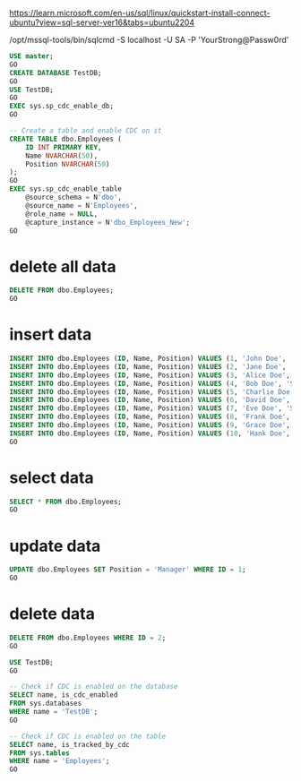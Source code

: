 
https://learn.microsoft.com/en-us/sql/linux/quickstart-install-connect-ubuntu?view=sql-server-ver16&tabs=ubuntu2204


/opt/mssql-tools/bin/sqlcmd -S localhost -U SA -P 'YourStrong@Passw0rd'
    
```sql
USE master;
GO
CREATE DATABASE TestDB;
GO
USE TestDB;
GO
EXEC sys.sp_cdc_enable_db;
GO

-- Create a table and enable CDC on it
CREATE TABLE dbo.Employees (
    ID INT PRIMARY KEY,
    Name NVARCHAR(50),
    Position NVARCHAR(50)
);
GO
EXEC sys.sp_cdc_enable_table
    @source_schema = N'dbo',
    @source_name = N'Employees',
    @role_name = NULL,
    @capture_instance = N'dbo_Employees_New';
GO
```

# delete all data
```sql
DELETE FROM dbo.Employees;
GO
```


# insert data
```sql
INSERT INTO dbo.Employees (ID, Name, Position) VALUES (1, 'John Doe', 'Senior Software Engineer');
INSERT INTO dbo.Employees (ID, Name, Position) VALUES (2, 'Jane Doe', 'Database Administrator');
INSERT INTO dbo.Employees (ID, Name, Position) VALUES (3, 'Alice Doe', 'Software Engineer');
INSERT INTO dbo.Employees (ID, Name, Position) VALUES (4, 'Bob Doe', 'Software Engineer');
INSERT INTO dbo.Employees (ID, Name, Position) VALUES (5, 'Charlie Doe', 'Software Engineer');
INSERT INTO dbo.Employees (ID, Name, Position) VALUES (6, 'David Doe', 'Software Engineer');
INSERT INTO dbo.Employees (ID, Name, Position) VALUES (7, 'Eve Doe', 'Software Engineer');
INSERT INTO dbo.Employees (ID, Name, Position) VALUES (8, 'Frank Doe', 'Software Engineer');
INSERT INTO dbo.Employees (ID, Name, Position) VALUES (9, 'Grace Doe', 'Software Engineer');
INSERT INTO dbo.Employees (ID, Name, Position) VALUES (10, 'Hank Doe', 'Software Engineer');
GO
```

# select data
```sql
SELECT * FROM dbo.Employees;
GO
```

# update data
```sql
UPDATE dbo.Employees SET Position = 'Manager' WHERE ID = 1;
GO
```

# delete data
```sql
DELETE FROM dbo.Employees WHERE ID = 2;
GO
```



<!-- ----------------------------------------------------------- -->

```sql
USE TestDB;
GO

-- Check if CDC is enabled on the database
SELECT name, is_cdc_enabled
FROM sys.databases
WHERE name = 'TestDB';
GO

-- Check if CDC is enabled on the table
SELECT name, is_tracked_by_cdc
FROM sys.tables
WHERE name = 'Employees';
GO
```